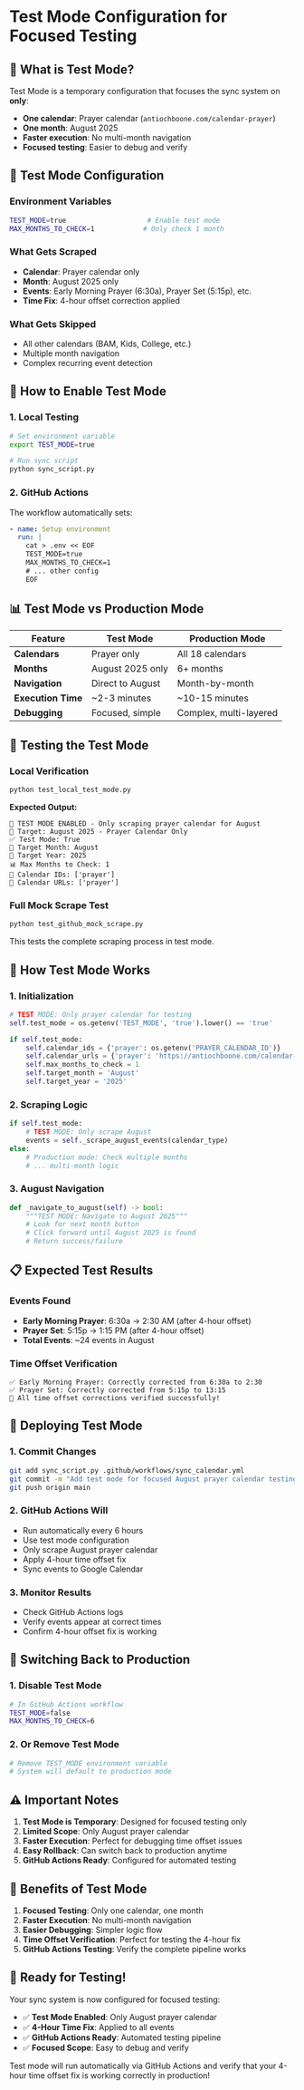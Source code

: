 # Test Mode Configuration for Focused Testing

## 🧪 **What is Test Mode?**

Test Mode is a temporary configuration that focuses the sync system on **only**:
- **One calendar**: Prayer calendar (`antiochboone.com/calendar-prayer`)
- **One month**: August 2025
- **Faster execution**: No multi-month navigation
- **Focused testing**: Easier to debug and verify

## 🎯 **Test Mode Configuration**

### **Environment Variables**
```bash
TEST_MODE=true                    # Enable test mode
MAX_MONTHS_TO_CHECK=1            # Only check 1 month
```

### **What Gets Scraped**
- **Calendar**: Prayer calendar only
- **Month**: August 2025 only
- **Events**: Early Morning Prayer (6:30a), Prayer Set (5:15p), etc.
- **Time Fix**: 4-hour offset correction applied

### **What Gets Skipped**
- All other calendars (BAM, Kids, College, etc.)
- Multiple month navigation
- Complex recurring event detection

## 🚀 **How to Enable Test Mode**

### **1. Local Testing**
```bash
# Set environment variable
export TEST_MODE=true

# Run sync script
python sync_script.py
```

### **2. GitHub Actions**
The workflow automatically sets:
```yaml
- name: Setup environment
  run: |
    cat > .env << EOF
    TEST_MODE=true
    MAX_MONTHS_TO_CHECK=1
    # ... other config
    EOF
```

## 📊 **Test Mode vs Production Mode**

| Feature | Test Mode | Production Mode |
|---------|-----------|-----------------|
| **Calendars** | Prayer only | All 18 calendars |
| **Months** | August 2025 only | 6+ months |
| **Navigation** | Direct to August | Month-by-month |
| **Execution Time** | ~2-3 minutes | ~10-15 minutes |
| **Debugging** | Focused, simple | Complex, multi-layered |

## 🧪 **Testing the Test Mode**

### **Local Verification**
```bash
python test_local_test_mode.py
```

**Expected Output:**
```
🧪 TEST MODE ENABLED - Only scraping prayer calendar for August
🎯 Target: August 2025 - Prayer Calendar Only
✅ Test Mode: True
🎯 Target Month: August
🎯 Target Year: 2025
📊 Max Months to Check: 1
📅 Calendar IDs: ['prayer']
🔗 Calendar URLs: ['prayer']
```

### **Full Mock Scrape Test**
```bash
python test_github_mock_scrape.py
```

This tests the complete scraping process in test mode.

## 🔧 **How Test Mode Works**

### **1. Initialization**
```python
# TEST MODE: Only prayer calendar for testing
self.test_mode = os.getenv('TEST_MODE', 'true').lower() == 'true'

if self.test_mode:
    self.calendar_ids = {'prayer': os.getenv('PRAYER_CALENDAR_ID')}
    self.calendar_urls = {'prayer': 'https://antiochboone.com/calendar-prayer'}
    self.max_months_to_check = 1
    self.target_month = 'August'
    self.target_year = '2025'
```

### **2. Scraping Logic**
```python
if self.test_mode:
    # TEST MODE: Only scrape August
    events = self._scrape_august_events(calendar_type)
else:
    # Production mode: Check multiple months
    # ... multi-month logic
```

### **3. August Navigation**
```python
def _navigate_to_august(self) -> bool:
    """TEST MODE: Navigate to August 2025"""
    # Look for next month button
    # Click forward until August 2025 is found
    # Return success/failure
```

## 📋 **Expected Test Results**

### **Events Found**
- **Early Morning Prayer**: 6:30a → 2:30 AM (after 4-hour offset)
- **Prayer Set**: 5:15p → 1:15 PM (after 4-hour offset)
- **Total Events**: ~24 events in August

### **Time Offset Verification**
```
✅ Early Morning Prayer: Correctly corrected from 6:30a to 2:30
✅ Prayer Set: Correctly corrected from 5:15p to 13:15
🎉 All time offset corrections verified successfully!
```

## 🚀 **Deploying Test Mode**

### **1. Commit Changes**
```bash
git add sync_script.py .github/workflows/sync_calendar.yml
git commit -m "Add test mode for focused August prayer calendar testing"
git push origin main
```

### **2. GitHub Actions Will**
- Run automatically every 6 hours
- Use test mode configuration
- Only scrape August prayer calendar
- Apply 4-hour time offset fix
- Sync events to Google Calendar

### **3. Monitor Results**
- Check GitHub Actions logs
- Verify events appear at correct times
- Confirm 4-hour offset fix is working

## 🔄 **Switching Back to Production**

### **1. Disable Test Mode**
```bash
# In GitHub Actions workflow
TEST_MODE=false
MAX_MONTHS_TO_CHECK=6
```

### **2. Or Remove Test Mode**
```bash
# Remove TEST_MODE environment variable
# System will default to production mode
```

## ⚠️ **Important Notes**

1. **Test Mode is Temporary**: Designed for focused testing only
2. **Limited Scope**: Only August prayer calendar
3. **Faster Execution**: Perfect for debugging time offset issues
4. **Easy Rollback**: Can switch back to production anytime
5. **GitHub Actions Ready**: Configured for automated testing

## 🎉 **Benefits of Test Mode**

1. **Focused Testing**: Only one calendar, one month
2. **Faster Execution**: No multi-month navigation
3. **Easier Debugging**: Simpler logic flow
4. **Time Offset Verification**: Perfect for testing the 4-hour fix
5. **GitHub Actions Testing**: Verify the complete pipeline works

## 🚀 **Ready for Testing!**

Your sync system is now configured for focused testing:
- ✅ **Test Mode Enabled**: Only August prayer calendar
- ✅ **4-Hour Time Fix**: Applied to all events
- ✅ **GitHub Actions Ready**: Automated testing pipeline
- ✅ **Focused Scope**: Easy to debug and verify

Test mode will run automatically via GitHub Actions and verify that your 4-hour time offset fix is working correctly in production!
